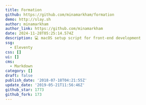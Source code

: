 ```yaml
---
title: Formation
github: https://github.com/minamarkham/formation
demo: http://slay.sh
author: minamarkham
author_link: https://github.com/minamarkham
date: 2024-11-28T05:25:14.574Z
description: 💻 macOS setup script for front-end development
ssg:
  - Eleventy
css: []
ui: []
cms:
  - Markdown
category: []
draft: false
publish_date: '2018-07-18T04:21:55Z'
update_date: '2019-05-21T11:56:46Z'
github_star: 1773
github_fork: 173
---
```

